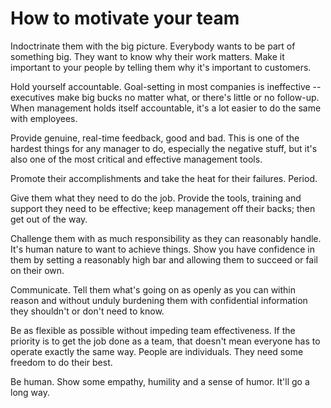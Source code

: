 # How to motivate your team

Indoctrinate them with the big picture. Everybody wants to be 
part of something big. They want to know why their work matters. Make it
 important to your people by telling them why it's important to 
customers.

Hold yourself accountable. Goal-setting in 
most companies is ineffective -- executives make big bucks no matter 
what, or there's little or no follow-up. When management holds itself 
accountable, it's a lot easier to do the same with employees.

Provide genuine, real-time feedback, good and bad. This
 is one of the hardest things for any manager to do, especially the 
negative stuff, but it's also one of the most critical and effective 
management tools.

Promote their accomplishments and take the heat for their failures. Period.

Give them what they need to do the job. Provide the tools, training and support they need to be effective; keep management off their backs; then get out of the way.

Challenge them with as much responsibility as they can reasonably handle.
 It's human nature to want to achieve things. Show you have confidence 
in them by setting a reasonably high bar and allowing them to succeed or
 fail on their own.

Communicate. Tell them what's going on
 as openly as you can within reason and without unduly burdening them 
with confidential information they shouldn't or don't need to know.

Be as flexible as possible without impeding team effectiveness. If
 the priority is to get the job done as a team, that doesn't mean 
everyone has to operate exactly the same way. People are individuals. 
They need some freedom to do their best.

Be human. Show some empathy, humility and a sense of humor. It'll go a long way. 





